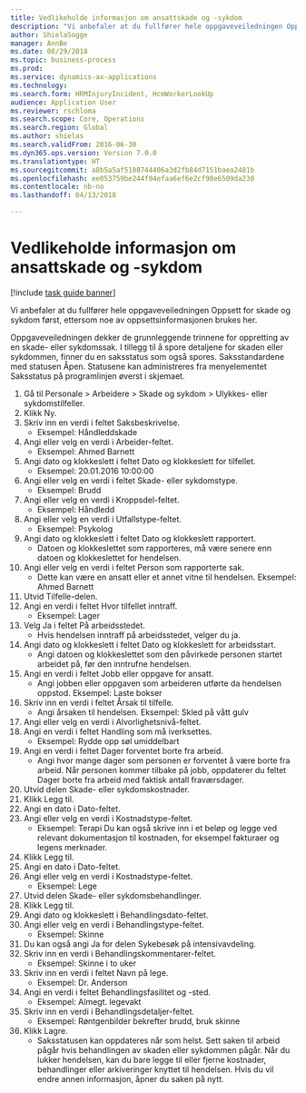 ```yaml
--- 
title: Vedlikeholde informasjon om ansattskade og -sykdom
description: "Vi anbefaler at du fullfører hele oppgaveveiledningen Oppsett for skade og sykdom først, ettersom noe av oppsettsinformasjonen brukes her."
author: ShielaSogge
manager: AnnBe
ms.date: 08/29/2018
ms.topic: business-process
ms.prod: 
ms.service: dynamics-ax-applications
ms.technology: 
ms.search.form: HRMInjuryIncident, HcmWorkerLookUp
audience: Application User
ms.reviewer: rschloma
ms.search.scope: Core, Operations
ms.search.region: Global
ms.author: shielas
ms.search.validFrom: 2016-06-30
ms.dyn365.ops.version: Version 7.0.0
ms.translationtype: HT
ms.sourcegitcommit: a8b5a5af5108744406a3d2fb84d7151baea2481b
ms.openlocfilehash: ee053759be244f04efaa6ef6e2cf98e6509da230
ms.contentlocale: nb-no
ms.lasthandoff: 04/13/2018

---
```

# <a name="maintain-employee-injury-and-illness-information"></a>Vedlikeholde informasjon om ansattskade og -sykdom

[!include [task guide banner](../../includes/task-guide-banner.md)]

Vi anbefaler at du fullfører hele oppgaveveiledningen Oppsett for skade og sykdom først, ettersom noe av oppsettsinformasjonen brukes her. 



Oppgaveveiledningen dekker de grunnleggende trinnene for oppretting av en skade- eller sykdomssak. I tillegg til å spore detaljene for skaden eller sykdommen, finner du en saksstatus som også spores.  Saksstandardene med statusen Åpen.  Statusene kan administreres fra menyelementet Saksstatus på programlinjen øverst i skjemaet.

1. Gå til Personale > Arbeidere > Skade og sykdom > Ulykkes- eller sykdomstilfeller.
2. Klikk Ny.
3. Skriv inn en verdi i feltet Saksbeskrivelse.
    * Eksempel: Håndleddskade  
4. Angi eller velg en verdi i Arbeider-feltet.
    * Eksempel: Ahmed Barnett  
5. Angi dato og klokkeslett i feltet Dato og klokkeslett for tilfellet.
    * Eksempel: 20.01.2016 10:00:00  
6. Angi eller velg en verdi i feltet Skade- eller sykdomstype.
    * Eksempel: Brudd  
7. Angi eller velg en verdi i Kroppsdel-feltet.
    * Eksempel: Håndledd  
8. Angi eller velg en verdi i Utfallstype-feltet.
    * Eksempel: Psykolog  
9. Angi dato og klokkeslett i feltet Dato og klokkeslett rapportert.
    * Datoen og klokkeslettet som rapporteres, må være senere enn datoen og klokkeslettet for hendelsen.  
10. Angi eller velg en verdi i feltet Person som rapporterte sak.
    * Dette kan være en ansatt eller et annet vitne til hendelsen.  Eksempel: Ahmed Barnett  
11. Utvid Tilfelle-delen.
12. Angi en verdi i feltet Hvor tilfellet inntraff.
    * Eksempel: Lager  
13. Velg Ja i feltet På arbeidsstedet.
    * Hvis hendelsen inntraff på arbeidsstedet, velger du ja.  
14. Angi dato og klokkeslett i feltet Dato og klokkeslett for arbeidsstart.
    * Angi datoen og klokkeslettet som den påvirkede personen startet arbeidet på, før den inntrufne hendelsen.  
15. Angi en verdi i feltet Jobb eller oppgave for ansatt.
    * Angi jobben eller oppgaven som arbeideren utførte da hendelsen oppstod.  Eksempel: Laste bokser  
16. Skriv inn en verdi i feltet Årsak til tilfelle.
    * Angi årsaken til hendelsen.  Eksempel: Skled på vått gulv  
17. Angi eller velg en verdi i Alvorlighetsnivå-feltet.
18. Angi en verdi i feltet Handling som må iverksettes.
    * Eksempel: Rydde opp søl umiddelbart  
19. Angi en verdi i feltet Dager forventet borte fra arbeid.
    * Angi hvor mange dager som personen er forventet å være borte fra arbeid.  Når personen kommer tilbake på jobb, oppdaterer du feltet Dager borte fra arbeid med faktisk antall fraværsdager.  
20. Utvid delen Skade- eller sykdomskostnader.
21. Klikk Legg til.
22. Angi en dato i Dato-feltet.
23. Angi eller velg en verdi i Kostnadstype-feltet.
    * Eksempel: Terapi Du kan også skrive inn i et beløp og legge ved relevant dokumentasjon til kostnaden, for eksempel fakturaer og legens merknader.  
24. Klikk Legg til.
25. Angi en dato i Dato-feltet.
26. Angi eller velg en verdi i Kostnadstype-feltet.
    * Eksempel: Lege  
27. Utvid delen Skade- eller sykdomsbehandlinger.
28. Klikk Legg til.
29. Angi dato og klokkeslett i Behandlingsdato-feltet.
30. Angi eller velg en verdi i Behandlingstype-feltet.
    * Eksempel: Skinne  
31. Du kan også angi Ja for delen Sykebesøk på intensivavdeling.
32. Skriv inn en verdi i Behandlingskommentarer-feltet.
    * Eksempel: Skinne i to uker  
33. Skriv inn en verdi i feltet Navn på lege.
    * Eksempel: Dr. Anderson  
34. Angi en verdi i feltet Behandlingsfasilitet og -sted.
    * Eksempel: Almegt. legevakt  
35. Skriv inn en verdi i Behandlingsdetaljer-feltet.
    * Eksempel: Røntgenbilder bekrefter brudd, bruk skinne  
36. Klikk Lagre.
    * Saksstatusen kan oppdateres når som helst.  Sett saken til arbeid pågår hvis behandlingen av skaden eller sykdommen pågår.  Når du lukker hendelsen, kan du bare legge til eller fjerne kostnader, behandlinger eller arkiveringer knyttet til hendelsen.  Hvis du vil endre annen informasjon, åpner du saken på nytt.  


